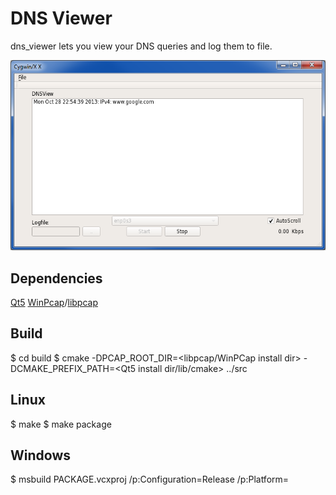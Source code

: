 DNS Viewer
========

dns_viewer lets you view your DNS queries and log them to file.

![DNSViewer](screen.png)

Dependencies
---
[Qt5](http://qt-project.org/downloads)
[WinPcap](http://www.winpcap.org/devel.htm)/[libpcap](http://www.tcpdump.org/#latest-release)

Build
---
$ cd build
$ cmake -DPCAP_ROOT_DIR=<libpcap/WinPCap install dir> -DCMAKE_PREFIX_PATH=<Qt5 install dir/lib/cmake> ../src

Linux
---
$ make
$ make package

Windows 
---
$ msbuild PACKAGE.vcxproj /p:Configuration=Release /p:Platform=<platform>

